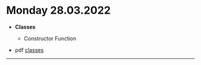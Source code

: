 # Monday 28.03.2022
  
 - **Classes**
   - Constructor Function
   

- pdf [classes](classes.pdf)
---





 

